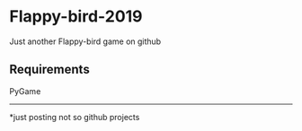 # Flappy-bird-2019
Just another Flappy-bird game on github

Requirements
------------
PyGame

------------------------------------
*just posting not so github projects
